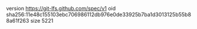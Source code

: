 version https://git-lfs.github.com/spec/v1
oid sha256:11e48c155103ebc706986112db976e0de33925b7ba1d3013125b55b88a61f263
size 5221
